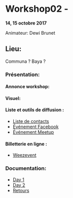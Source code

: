 # Workshop02 - 
**14, 15 octobre 2017**

Animateur: Dewi Brunet

## Lieu: ##
Communa ?
Baya ?

### Présentation: 

#### Annonce workshop:  

#### Visuel:  

#### Liste et outils de diffusion : 
- [Liste de contacts](/Communication/Liste-de-diffusion.md)
- [Événement Facebook]()
- [Événement Meetup]()

#### Billetterie en ligne :
- [Weezevent]()

### Documentation:  
- [Day 1](/Workshop02/Day%201.md)
- [Day 2](/Workshop02/Day%202.md)
- [Retours](/Workshop02/Retours.md)
